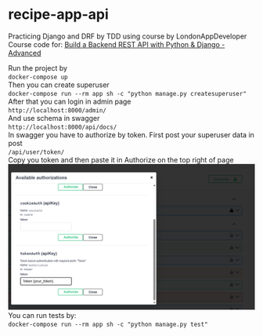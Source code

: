 # recipe-app-api
Practicing Django and DRF by TDD
using course by LondonAppDeveloper
Course code for: [Build a Backend REST API with Python &amp; Django - Advanced](https://londonapp.dev/c2)

Run the project by    
`docker-compose up`    
Then you can create superuser    
`docker-compose run --rm app sh -c "python manage.py createsuperuser"`    
After that you can login in admin page    
`http://localhost:8000/admin/`    
And use schema in swagger    
`http://localhost:8000/api/docs/`    
In swagger you have to authorize by token. First post your superuser data in post    
`/api/user/token/`    
Copy you token and then paste it in Authorize on the top right of page    
![alt text](image.png)
You can run tests by:    
`docker-compose run --rm app sh -c "python manage.py test"`

